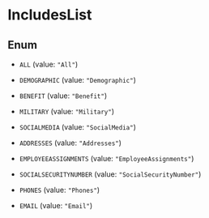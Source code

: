 

# IncludesList

## Enum


* `ALL` (value: `"All"`)

* `DEMOGRAPHIC` (value: `"Demographic"`)

* `BENEFIT` (value: `"Benefit"`)

* `MILITARY` (value: `"Military"`)

* `SOCIALMEDIA` (value: `"SocialMedia"`)

* `ADDRESSES` (value: `"Addresses"`)

* `EMPLOYEEASSIGNMENTS` (value: `"EmployeeAssignments"`)

* `SOCIALSECURITYNUMBER` (value: `"SocialSecurityNumber"`)

* `PHONES` (value: `"Phones"`)

* `EMAIL` (value: `"Email"`)



